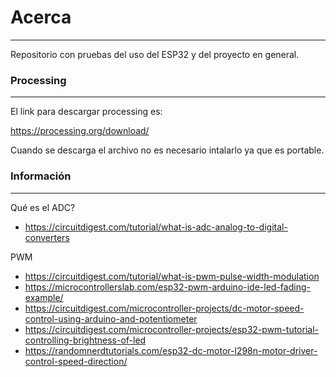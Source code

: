 # Acerca 
***

Repositorio con pruebas del uso del ESP32 y del proyecto en general.

### Processing
***
El link para descargar processing es: 

https://processing.org/download/

Cuando se descarga el archivo no es necesario intalarlo ya que es portable.

### Información 
***

Qué es el ADC? 

- https://circuitdigest.com/tutorial/what-is-adc-analog-to-digital-converters

PWM 

- https://circuitdigest.com/tutorial/what-is-pwm-pulse-width-modulation
- https://microcontrollerslab.com/esp32-pwm-arduino-ide-led-fading-example/
- https://circuitdigest.com/microcontroller-projects/dc-motor-speed-control-using-arduino-and-potentiometer
- https://circuitdigest.com/microcontroller-projects/esp32-pwm-tutorial-controlling-brightness-of-led
- https://randomnerdtutorials.com/esp32-dc-motor-l298n-motor-driver-control-speed-direction/
